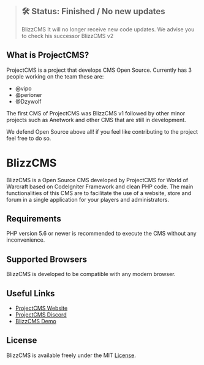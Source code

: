 > ## 🛠 Status: Finished / No new updates
> BlizzCMS It will no longer receive new code updates. We advise you to check his successor BlizzCMS v2

## What is ProjectCMS?

ProjectCMS is a project that develops CMS Open Source. Currently has 3 people working on the team these are:
- @vipo
- @perioner
- @Dzywolf

The first CMS of ProjectCMS was BlizzCMS v1 followed by other minor projects such as Anetwork and other CMS that are still in development.

We defend Open Source above all! if you feel like contributing to the project feel free to do so.

# BlizzCMS

BlizzCMS is a Open Source CMS developed by ProjectCMS for World of Warcraft based on CodeIgniter Framework and clean PHP code. The main functionalities of this CMS are to facilitate the use of a website, store and forum in a single application for your players and administrators.

## Requirements

PHP version 5.6 or newer is recommended to execute the CMS without any inconvenience.

## Supported Browsers

BlizzCMS is developed to be compatible with any modern browser.

## Useful Links

- [ProjectCMS Website](https://projectcms.net)
- [ProjectCMS Discord](https://discord.gg/7QcXfJE)
- [BlizzCMS Demo](https://blizzcms.projectcms.net)

## License

BlizzCMS is available freely under the MIT [License](/LICENSE).

